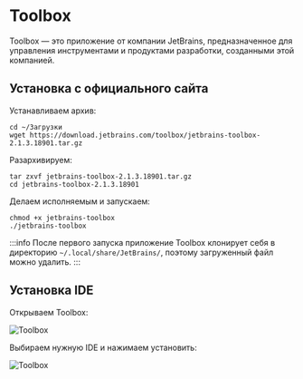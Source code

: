# Toolbox

Toolbox — это приложение от компании JetBrains, предназначенное для управления инструментами и продуктами разработки, созданными этой компанией.

## Установка с официального сайта

Устанавливаем архив:
```shell
cd ~/Загрузки
wget https://download.jetbrains.com/toolbox/jetbrains-toolbox-2.1.3.18901.tar.gz
```

Разархивируем:
```shell
tar zxvf jetbrains-toolbox-2.1.3.18901.tar.gz
cd jetbrains-toolbox-2.1.3.18901
```

Делаем исполняемым и запускаем:
```shell
chmod +x jetbrains-toolbox
./jetbrains-toolbox
```

:::info
После первого запуска приложение Toolbox клонирует себя в директорию `~/.local/share/JetBrains/`, поэтому загруженный файл можно удалить.
:::

## Установка IDE

Открываем Toolbox:

![Toolbox](/toolbox/toolbox_1.png)

Выбираем нужную IDE и нажимаем установить:

![Toolbox](/toolbox/toolbox_2.png)